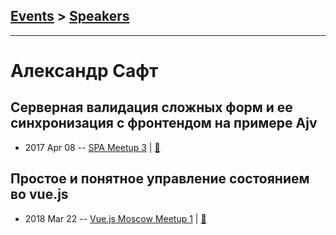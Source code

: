 ## [Events](../README.md) > [Speakers](../speakers.md)
---

# Александр Сафт

## Серверная валидация сложных форм и ее синхронизация с фронтендом на примере Ajv
- 2017 Apr 08 -- [SPA Meetup 3](https://www.youtube.com/watch?v=Wg9jFQ8F7go)  | [:notebook:](https://www.slideshare.net/AvitoTech/ajv-zeeng)  
## Простое и понятное управление состоянием во vue.js
- 2018 Mar 22 -- [Vue.js Moscow Meetup 1](https://youtu.be/h9NQs0SEVoA?t=1h34m7s)  | [:notebook:](https://speakerdeck.com/vuejsmoscow/prostoie-i-poniatnoie-upravlieniie-sostoianiiem-vo-vue-dot-js-alieksandr-saft-vue-dot-js-moscow-meetup)  
